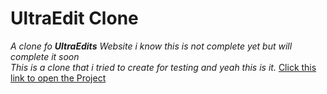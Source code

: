 # UltraEdit Clone
 
<i>A clone fo <b>UltraEdits</b> Website i know this is not complete yet but will complete it soon</i>
<br>
<i>This is a clone that i tried to create for testing and yeah this is it.</i>
<a href="https://danielhashmi.github.io/UltraEdit-Clone.github.io/">Click this link to open the Project</a>
